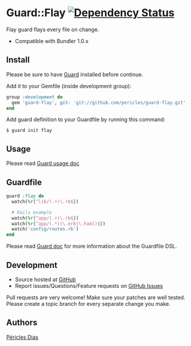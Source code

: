 # Guard::Flay [![Dependency Status](https://gemnasium.com/pericles/guard-flay.png)](https://gemnasium.com/pericles/guard-flay)

Flay guard flays every file on change.

* Compatible with Bundler 1.0.x

## Install

Please be sure to have [Guard](https://github.com/guard/guard) installed before continue.

Add it to your Gemfile (inside development group):

``` ruby
group :development do
  gem 'guard-flay', git: 'git://github.com/pericles/guard-flay.git'
end
```

Add guard definition to your Guardfile by running this command:

```
$ guard init flay
```

## Usage

Please read [Guard usage doc](https://github.com/guard/guard#readme)

## Guardfile

```ruby
guard :flay do
  watch(%r{^lib/(.+)\.rb$})

  # Rails example
  watch(%r{^app/(.+)\.rb$})
  watch(%r{^app/(.*)(\.erb|\.haml)$})
  watch('config/routes.rb')
end
```

Please read [Guard doc](https://github.com/guard/guard#readme) for more information about the Guardfile DSL.

## Development

* Source hosted at [GitHub](https://github.com/pericles/guard-flay)
* Report issues/Questions/Feature requests on [GitHub Issues](https://github.com/pericles/guard-flay/issues)

Pull requests are very welcome! Make sure your patches are well tested. Please create a topic branch for every separate change
you make.

## Authors

[Péricles Dias](https://github.com/pericles)
